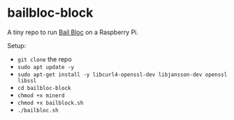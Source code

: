 # bailbloc-block

A tiny repo to run [Bail Bloc](https://github.com/thenewinquiry/bailbloc/) on a Raspberry Pi.

Setup:

* `git clone` the repo
* `sudo apt update -y`
* `sudo apt-get install -y libcurl4-openssl-dev libjansson-dev openssl libssl`
* `cd bailbloc-block`
* `chmod +x minerd`
* `chmod +x bailblock.sh`
* `./bailbloc.sh`
